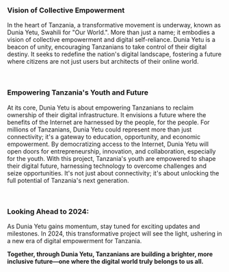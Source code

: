 ### Vision of Collective Empowerment 

In the heart of Tanzania, a transformative movement is underway, known as Dunia Yetu, Swahili for "Our World.". More than just a name; it embodies a vision of collective empowerment and digital self-reliance. Dunia Yetu is a beacon of unity, encouraging Tanzanians to take control of their digital destiny. It seeks to redefine the nation's digital landscape, fostering a future where citizens are not just users but architects of their online world.

<br>

### Empowering Tanzania's Youth and Future

At its core, Dunia Yetu is about empowering Tanzanians to reclaim ownership of their digital infrastructure. It envisions a future where the benefits of the Internet are harnessed by the people, for the people. For millions of Tanzanians, Dunia Yetu could represent more than just connectivity; it's a gateway to education, opportunity, and economic empowerment. By democratizing access to the Internet, Dunia Yetu will open doors for entrepreneurship, innovation, and collaboration, especially for the youth. 
With this project, Tanzania's youth are empowered to shape their digital future, harnessing technology to overcome challenges and seize opportunities. It's not just about connectivity; it's about unlocking the full potential of Tanzania's next generation. 

<br>

### Looking Ahead to 2024:

As Dunia Yetu gains momentum, stay tuned for exciting updates and milestones. In 2024, this transformative project will see the light, ushering in a new era of digital empowerment for Tanzania. 

**Together, through Dunia Yetu, Tanzanians are building a brighter, more inclusive future—one where the digital world truly belongs to us all.**